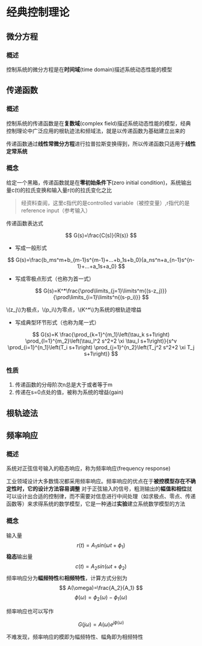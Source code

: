 # 经典控制理论

## 微分方程
### 概述
控制系统的微分方程是在**时间域**(time domain)描述系统动态性能的模型
## 传递函数
### 概述
控制系统的传递函数是在**复数域**(complex field)描述系统动态性能的模型，经典控制理论中广泛应用的根轨迹法和频域法，就是以传递函数为基础建立出来的

传递函数通过**线性常微分方程**进行拉普拉斯变换得到，所以传递函数只适用于**线性定常系统**

### 概念
给定一个黑箱，传递函数就是在**零初始条件下**(zero initial condition)，系统输出量c(t)的拉氏变换和输入量r(t)的拉氏变化之比

> 经资料查阅，这里c指代的是controlled variable（被控变量）,r指代的是reference input（参考输入）

传递函数表达式

$$ G(s)=\frac{C(s)}{R(s)} $$

+ 写成一般形式

$$ G(s)=\frac{b_ms^m+b_{m-1}s^{m-1}+...+b_1s+b_0}{a_ns^n+a_{n-1}s^{n-1}+...+a_1s+a_0} $$

+ 写成零极点形式（也称为首一式）

$$ G(s)=K^*\frac{\prod\limits_{j=1}\limits^m{(s-z_j)}}{\prod\limits_{i=1}\limits^n{(s-p_i)}} $$

\\(z_j\\)为极点，\\(p_i\\)为零点，\\(K^*\\)为系统的根轨迹增益

+ 写成典型环节形式（也称为尾一式）

$$
G(s)=K \frac{\prod_{k=1}^{m_1}\left(\tau_k s+1\right) \prod_{l=1}^{m_2}\left(\tau_l^2 s^2+2 \xi \tau_l s+1\right)}{s^v \prod_{i=1}^{n_1}\left(T_i s+1\right) \prod_{j=1}^{n_2}\left(T_j^2 s^2+2 \xi T_j s+1\right)}
$$


### 性质
1. 传递函数的分母阶次n总是大于或者等于m
2. 传递在s=0点处的值，被称为系统的增益(gain)





## 根轨迹法

## 频率响应
### 概述
系统对正弦信号输入的稳态响应，称为频率响应(frequency response)

工业领域设计大多数情况都采用频率响应。频率响应的优点在于**被控模型存在不确定性时，它的设计方法容易调整**
对于正弦输入的信号，粗测输出的**幅值和相位**就可以设计出合适的控制律，而不需要对信息进行中间处理（如求极点、零点、传递函数等）来求得系统的数学模型，它是一种通过**实验**建立系统数学模型的方法

### 概念
输入量
$$ r(t)=A_1sin(\omega t+\phi_1) $$
**稳态**输出量
$$ c(t)=A_2sin(\omega t+\phi_2) $$
频率响应分为**幅频特性**和**相频特性**，计算方式分别为
$$ A(\omega)=\frac{A_2}{A_1} $$
$$ \phi(\omega)=\phi_2(\omega)-\phi_1(\omega) $$

频率响应也可以写作

$$ G(j\omega)=A(\omega)e^{j\phi(\omega)}$$

不难发现，频率响应的模即为幅频特性、幅角即为相频特性
